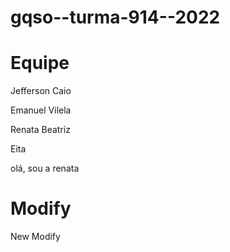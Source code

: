 # gqso--turma-914--2022

<h1>Equipe</h1>

<p>Jefferson Caio</p>
<p>Emanuel Vilela</p>
<p>Renata Beatriz</p>

<p> Eita </p>

olá, sou a renata
<h1>Modify</h1>

New Modify
